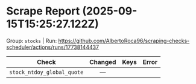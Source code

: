 # Scrape Report (2025-09-15T15:25:27.122Z)

Group: `stocks`  |  Run: https://github.com/AlbertoRoca96/scraping-checks-scheduler/actions/runs/17738144437

| Check | Changed | Keys | Error |
|---|:---:|:--|:--|
| `stock_ntdoy_global_quote` | — |  |  |
